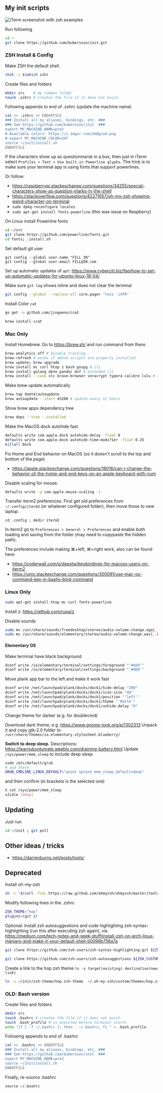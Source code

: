 ## My init scripts

![iTerm screenshot with zsh examples](resources/screenshot.png)

Run following
```sh
cd ~
git clone https://github.com/bubersson/init.git
```

### ZSH Install & Config

Make ZSH the default shell.
```sh
chsh -s $(which zsh)
```

Create files and folders
```sh
mkdir src    # my common folder
touch .zshrc # creates the file if it does not exist. 
```

Following appends to end of .zshrc (update the machine name)
```sh
cat >> .zshrc << ENDOFFILE
### Install all my aliases, bindings, etc. ###
### See https://github.com/bubersson/init  ###
export MY_MACHINE_NAME=pro2
# Available colors: https://i.imgur.com/okBgrw4.png
# export MY_MACHINE_COLOR=247 
source ~/init/install.sh
ENDOFFILE
```

If the characters show up as questionmarsk in a box, then just in iTerm select
`Profiles > Text > Use built-in Powerline glyphs`. The trick is to make sure your terminal app is using fonts that support powerlines. 

Or follow:
- https://raspberrypi.stackexchange.com/questions/34255/special-characters-show-as-question-marks-in-the-shell
- https://stackoverflow.com/questions/42271657/oh-my-zsh-showing-weird-character-on-terminal
- `sudo dpkg-reconfigure locales`
- `sudo apt-get install fonts-powerline`
(this was issue on Raspberry)

On Linux install Powerline fonts
```sh
cd ~/src
git clone https://github.com/powerline/fonts.git
cd fonts; .install.sh
```

Set default git user
```
git config --global user.name "FILL IN"
git config --global user.email FILL@IN.com
```

Set up automatic updates of `apt`:
https://www.cyberciti.biz/faq/how-to-set-up-automatic-updates-for-ubuntu-linux-18-04/

Make sure `git log` shows inline and does not clear the terminal
```sh
git config --global --replace-all core.pager "less -iXFR"
```

Install Color `cat`
```sh
go get -u github.com/jingweno/ccat
```
```sh
brew install ccat
```

### Mac Only

Install Homebrew.
Go to https://brew.sh/ and run command from there. 
```sh
brew analytics off # disable tracking 
brew-refresh # works if above scripts are properly installed
brew update; brew upgrade
brew install mc curl htop z bash gnupg # cli
brew install golang deno pandoc duf # extended cli
brew install --cask vlc brave-browser veracrypt typora calibre lulu # apps
```

Make brew update automatically
```sh
brew tap domt4/autoupdate
brew autoupdate --start 43200 # update every 12 hours
```

Show brew apps dependency tree
```sh
brew deps --tree --installed
```

Make the MacOS dock autohide fast.
```sh
defaults write com.apple.dock autohide-delay -float 0
defaults write com.apple.dock autohide-time-modifier -float 0.25
killall Dock
```

Fix Home and End behavior on MacOS (so it doesn't scroll to the top and bottom of the page)
* https://apple.stackexchange.com/questions/18016/can-i-change-the-behavior-of-the-home-and-end-keys-on-an-apple-keyboard-with-num

Disable scaling for mouse.
```sh
defaults write -g com.apple.mouse.scaling -1
```

Transfer iterm2 preferences. First get old preferences from `~/.config/iterm2` (or whatever configured folder), then move those to new laptop:
```
cd .config ; mkdir iterm2
```
In iterm2 go to `Preferences > General > Preferences` and enable both loading and saving from the folder (may need to copypaste the hidden path).

The preferences include making ⌘+left, ⌘+right work, also can be found here:
* https://coderwall.com/p/dapstw/keybindings-for-macosx-users-on-iterm2
* https://unix.stackexchange.com/questions/300091/use-mac-os-command-key-in-bashs-bind-command



### Linux Only
```sh
sudo apt-get install htop mc curl fonts-powerline
```
Install z: https://github.com/rupa/z


Disable sounds
```sh
sudo mv /usr/share/sounds/freedesktop/stereo/audio-volume-change.oga{,.backup}
sudo mv /usr/share/sounds/elementary/stereo/audio-volume-change.wav{,.backup}
```

#### Elementary OS

Make terminal have black background.
```sh
dconf write /io/elementary/terminal/settings/foreground "'#ddd'"
dconf write /io/elementary/terminal/settings/background "'#000'"
```
Move plank app bar to the left and make it work fast
```sh
dconf write /net/launchpad/plank/docks/dock1/hide-delay "200"
dconf write /net/launchpad/plank/docks/dock1/icon-size "48"
dconf write /net/launchpad/plank/docks/dock1/position "'left'"
dconf write /net/launchpad/plank/docks/dock1/theme "'Matte'"
dconf write /net/launchpad/plank/docks/dock1/unhide-delay "0"
```

Change theme for darker (e.g. for doublecmd)

Download dark theme, e.g. https://www.gnome-look.org/p/1302313
Unpack it and copy gtk-2.0 folder to 
`/usr/share/themes/io.elementary.stylesheet.blueberry/`

**Switch to deep sleep.**
Descriptions: https://learnubuntumate.weebly.com/draining-battery.html
Update `/sys/power/mem_sleep` to include deep sleep
```sh
code /etc/default/grub
# and there 
GRUB_CMDLINE_LINUX_DEFAULT="quiet splash mem_sleep_default=deep"
```
and then confirm (in brackets is the selected one)
```sh
λ cat /sys/power/mem_sleep
s2idle [deep]
```

## Updating

Just run 
```sh
cd ~/init ; git pull
```

## Other ideas / tricks
* https://darrenburns.net/posts/tools/


## Deprecated

Install oh-my-zsh
```sh
sh -c "$(curl -fsSL https://raw.github.com/ohmyzsh/ohmyzsh/master/tools/install.sh)"
```

Modify following lines in the .zshrc
```sh
ZSH_THEME="hop"
plugins=(git z)
```

Optional: Install zsh autosuggestions and code highlighting
zsh-syntax-highlighting (run this after executing zsh again), via https://medium.com/tech-notes-and-geek-stuff/install-zsh-on-arch-linux-manjaro-and-make-it-your-default-shell-b0098b756a7a
```sh
git clone https://github.com/zsh-users/zsh-syntax-highlighting.git ${ZSH_CUSTOM:-~/.oh-my-zsh/custom}/plugins/zsh-syntax-highlighting
```
```sh
git clone https://github.com/zsh-users/zsh-autosuggestions ${ZSH_CUSTOM:-~/.oh-my-zsh/custom}/plugins/zsh-autosuggestions 
```

Create a link to the hop zsh theme `ln -s target(existing) destination(new link)`
```sh
ln -s ~/init/zsh-theme/hop.zsh-theme  ~/.oh-my-zsh/custom/themes/hop.zsh-theme
```

### OLD: Bash version

Create files and folders
```sh
mkdir src
touch .bashrc # creates the file if it does not exist. 
touch .bash_profile # is executed before terminal starts
echo "if [ -f ~/.bashrc ]; then . ~/.bashrc; fi " > .bash_profile
```

Following appends to end of .bashrc
```sh
cat >> .bashrc << ENDOFFILE
### Install all my aliases, bindings, etc. ###
### See https://github.com/bubersson/init  ###
export MY_MACHINE_NAME=pro2
source ~/init/install.sh
ENDOFFILE
```

Finally, re-source .bashrc
```
source ~/.bashrc
```
